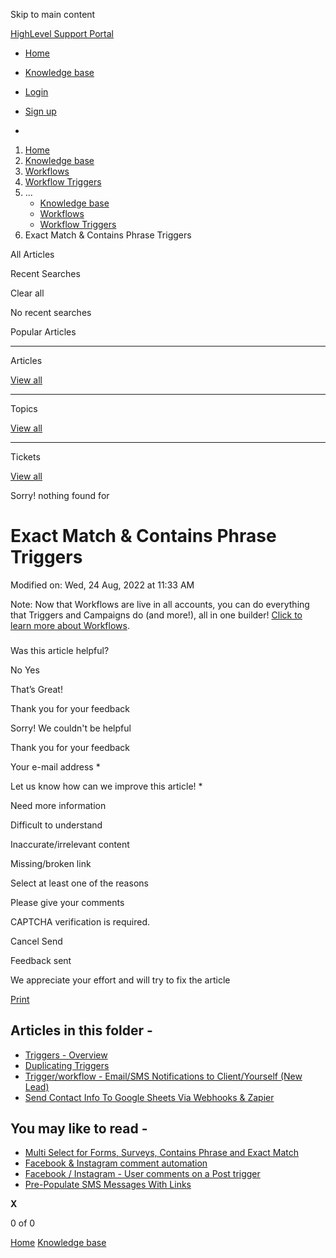 Skip to main content

[ HighLevel Support Portal ](https://help.gohighlevel.com)

  * [ Home ](/support/home)
  * [ Knowledge base ](/support/solutions)

  * [Login](/support/login)
  * [Sign up](/support/signup)
  * 

  1. [Home](/support/home)
  2. [Knowledge base](/support/solutions)
  3. [Workflows](/support/solutions/48000455132)
  4. [Workflow Triggers](/support/solutions/folders/48000666397)
  5. ... 
     * [Knowledge base](/support/solutions)
     * [Workflows](/support/solutions/48000455132)
     * [Workflow Triggers](/support/solutions/folders/48000666397)
  6. Exact Match & Contains Phrase Triggers

All  Articles 

Recent Searches

Clear all

No recent searches

Popular Articles

* * *

Articles

[View all](/support/search/solutions)

* * *

Topics

[View all](/support/search/topics)

* * *

Tickets

[View all](/support/search/tickets)

Sorry! nothing found for   

# Exact Match & Contains Phrase Triggers

Modified on: Wed, 24 Aug, 2022 at 11:33 AM

Note: Now that Workflows are live in all accounts, you can do everything that Triggers and Campaigns do (and more!), all in one builder! [Click to learn more about Workflows](https://help.gohighlevel.com/support/solutions/articles/48001179678-workflow-builder-overview). 

###   

Was this article helpful?

No  Yes 

That’s Great!

Thank you for your feedback

Sorry! We couldn't be helpful

Thank you for your feedback

Your e-mail address *

Let us know how can we improve this article! *

Need more information 

Difficult to understand 

Inaccurate/irrelevant content 

Missing/broken link 

Select at least one of the reasons 

Please give your comments 

CAPTCHA verification is required. 

Cancel  Send 

Feedback sent

We appreciate your effort and will try to fix the article

[Print](javascript:print\(\))

## Articles in this folder -

  * [Triggers - Overview](/support/solutions/articles/48000982202-triggers-overview)
  * [Duplicating Triggers](/support/solutions/articles/48000982205-duplicating-triggers)
  * [Trigger/workflow - Email/SMS Notifications to Client/Yourself (New Lead)](/support/solutions/articles/48000982203-trigger-workflow-email-sms-notifications-to-client-yourself-new-lead-)
  * [Send Contact Info To Google Sheets Via Webhooks & Zapier](/support/solutions/articles/48001062709-send-contact-info-to-google-sheets-via-webhooks-zapier)

## You may like to read -

  * [Multi Select for Forms, Surveys, Contains Phrase and Exact Match](/support/solutions/articles/155000002765-multi-select-for-forms-surveys-contains-phrase-and-exact-match)
  * [Facebook & Instagram comment automation](/support/solutions/articles/155000002055-facebook-instagram-comment-automation)
  * [Facebook / Instagram - User comments on a Post trigger](/support/solutions/articles/155000002171-facebook-instagram-user-comments-on-a-post-trigger)
  * [Pre-Populate SMS Messages With Links](/support/solutions/articles/48001172448-pre-populate-sms-messages-with-links)

**X**

0 of 0 []()

[Home](/support/home) [Knowledge base](/support/solutions)
